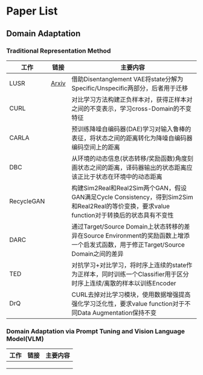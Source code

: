 # Paper List

## Domain Adaptation

### Traditional Representation Method

| 工作       | 链接                                      | 主要内容                                                     |
| ---------- | ----------------------------------------- | ------------------------------------------------------------ |
| LUSR       | [Arxiv](https://arxiv.org/abs/2102.05714) | 借助Disentanglement VAE将state分解为Specific/Unspecific两部分，后者用于迁移 |
| CURL       |                                           | 对比学习方法构建正负样本对，获得正样本对之间的不变表示，学习cross-Domain的不变特征 |
| CARLA      |                                           | 预训练降噪自编码器(DAE)学习对输入鲁棒的表征，将状态之间的距离转化为降噪自编码器编码空间上的距离 |
| DBC        |                                           | 从环境的动态信息(状态转移/奖励函数)角度刻画状态之间的距离，译码器输出的状态距离应该正比于状态在环境中的动态距离 |
| RecycleGAN |                                           | 构建Sim2Real和Real2Sim两个GAN，假设GAN满足Cycle Consistency，得到Sim2Sim和Real2Real的等价变换，要求value function对于转换后的状态具有不变性 |
| DARC       |                                           | 通过Target/Source Domain上状态转移的差异在Source Environment的奖励函数上增添一个启发式函数，用于修正Target/Source Domain之间的差异 |
| TED        |                                           | 对抗学习+对比学习，将时序上连续的state作为正样本，同时训练一个Classifier用于区分时序上连续/离散的样本以训练Encoder |
| DrQ        |                                           | CURL去掉对比学习模块，使用数据增强提高强化学习泛化性，要求value function对于不同Data Augmentation保持不变 |



### Domain Adaptation via Prompt Tuning and Vision Language Model(VLM)

| 工作 | 链接 | 主要内容 |
| ---- | ---- | -------- |
|      |      |          |
|      |      |          |
|      |      |          |

